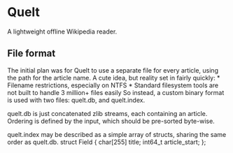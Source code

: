 Quelt
=====
A lightweight offline Wikipedia reader.

File format
-----------
The initial plan was for Quelt to use a separate file for every article, using
the path for the article name.  A cute idea, but reality set in fairly quickly:
    * Filename restrictions, especially on NTFS
    * Standard filesystem tools are not built to handle 3 million+ files easily
So instead, a custom binary format is used with two files: quelt.db, and
quelt.index.

quelt.db is just concatenated zlib streams, each containing an article.
Ordering is defined by the input, which should be pre-sorted byte-wise.

quelt.index may be described as a simple array of structs, sharing the same
order as quelt.db.
struct Field {
	char[255] title;
	int64_t article_start;
};
